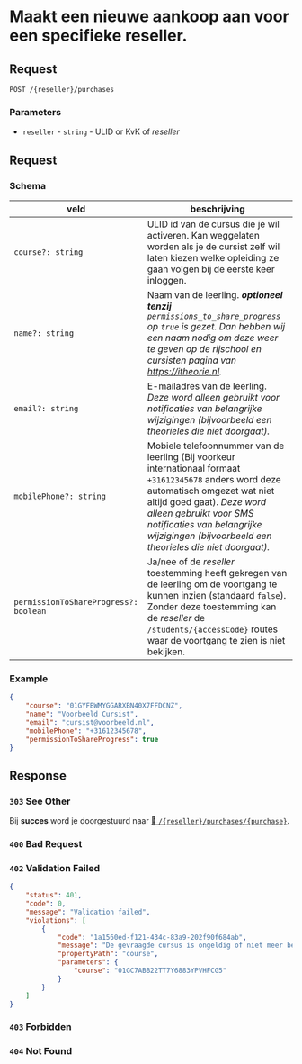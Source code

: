 # Maakt een nieuwe aankoop aan voor een specifieke reseller.
## Request

```http
POST /{reseller}/purchases
```

### Parameters
* `reseller` - `string` - ULID or KvK of <dfn>reseller</dfn>

## Request
### Schema
| veld                                  | beschrijving                                                                                                                                                                                                                                                                               |
|---------------------------------------|--------------------------------------------------------------------------------------------------------------------------------------------------------------------------------------------------------------------------------------------------------------------------------------------|
| `course?: string`                     | ULID id van de cursus die je wil activeren. Kan weggelaten worden als je de cursist zelf wil laten kiezen welke opleiding ze gaan volgen bij de eerste keer inloggen.                                                                                                                      |
| `name?: string`                       | Naam van de leerling. _**optioneel tenzij** `permissions_to_share_progress` op `true` is gezet. Dan hebben wij een naam nodig om deze weer te geven op de rijschool en cursisten pagina van https://itheorie.nl._                                                                          |
| `email?: string`                      | E-mailadres van de leerling. _Deze word alleen gebruikt voor notificaties van belangrijke wijzigingen (bijvoorbeeld een theorieles die niet doorgaat)._                                                                                                                                    |
| `mobilePhone?: string`                | Mobiele telefoonnummer van de leerling (Bij voorkeur internationaal formaat `+31612345678` anders word deze automatisch omgezet wat niet altijd goed gaat). _Deze word alleen gebruikt voor SMS notificaties van belangrijke wijzigingen (bijvoorbeeld een theorieles die niet doorgaat)._ |
| `permissionToShareProgress?: boolean` | Ja/nee of de <dfn>reseller</dfn> toestemming heeft gekregen van de leerling om de voortgang te kunnen inzien (standaard `false`). Zonder deze toestemming kan de <dfn>reseller</dfn> de `/students/{accessCode}` routes waar de voortgang te zien is niet bekijken.                        |

### Example
```json
{
    "course": "01GYFBWMYGGARXBN40X7FFDCNZ",
    "name": "Voorbeeld Cursist",
    "email": "cursist@voorbeeld.nl",
    "mobilePhone": "+31612345678",
    "permissionToShareProgress": true
}
```

## Response
### `303` See Other
Bij **succes** word je doorgestuurd naar [:link: `/{reseller}/purchases/{purchase}`](reseller-purchases-purchase-get.md).

### `400` Bad Request
### `402` Validation Failed
```json
{
    "status": 401,
    "code": 0,
    "message": "Validation failed",
    "violations": [
        {
            "code": "1a1560ed-f121-434c-83a9-202f90f684ab",
            "message": "De gevraagde cursus is ongeldig of niet meer beschikbaar.",
            "propertyPath": "course",
            "parameters": {
                "course": "01GC7ABB22TT7Y6883YPVHFCG5"
            }
        }
    ]
}
```
### `403` Forbidden
### `404` Not Found
